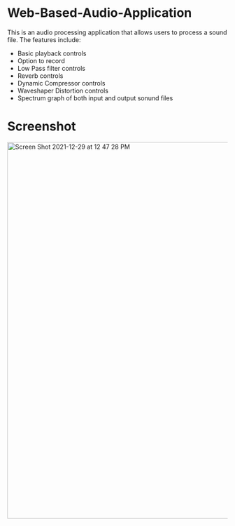 # Web-Based-Audio-Application

This is an audio processing application that allows users to process a sound file. The features include:
- Basic playback controls
- Option to record
- Low Pass filter controls
- Reverb controls
- Dynamic Compressor controls
- Waveshaper Distortion controls
- Spectrum graph of both input and output sonund files

# Screenshot

<img width="859" alt="Screen Shot 2021-12-29 at 12 47 28 PM" src="https://user-images.githubusercontent.com/76863346/193404585-cbfd6d9a-2cff-49dd-baa2-7a6ecd8a6b7b.png">
